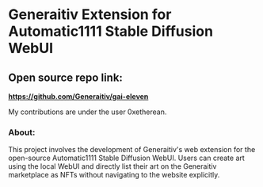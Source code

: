 # Generaitiv Extension for Automatic1111 Stable Diffusion WebUI

## Open source repo link:

**https://github.com/Generaitiv/gai-eleven**

My contributions are under the user 0xetherean.

### About:
This project involves the development of Generaitiv's web extension for the open-source Automatic1111 Stable Diffusion WebUI. Users can create art using the local WebUI and directly list their art on the Generaitiv marketplace as NFTs without navigating to the website explicitly.
